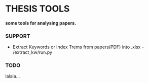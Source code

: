 # THESIS TOOLS

#### some tools for analysing papers.

### SUPPORT

- Extract Keywords or Index Trems from papers(PDF) into .xlsx - /extract_kw/run.py

### TODO

lalala...
